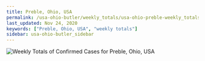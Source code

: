 ```yaml
---
title: Preble, Ohio, USA
permalink: /usa-ohio-butler/weekly_totals/usa-ohio-preble-weekly_totals.html
last_updated: Nov 24, 2020
keywords: ["Preble, Ohio, USA", "weekly totals"]
sidebar: usa-ohio-butler_sidebar
---
```


![Weekly Totals of Confirmed Cases for Preble, Ohio, USA](/covid_tracker/images/graphs/usa-ohio-preble-weekly_totals_graph.png)
